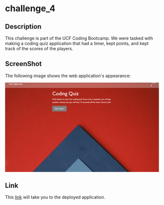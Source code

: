 # challenge_4

## Description

This challenge is part of the UCF Coding Bootcamp. We were tasked with making a coding quiz application that had a timer, kept points, and kept track of the scores of the players. 

## ScreenShot
The following image shows the web application's appearance:

![The coding quiz includes questions, a timer, and a scoreboard for keeping the player's score.](/assets/Screen%20Shot.jpg)

## Link
This [link](https://ejc10d.github.io/challenge_4/) will take you to the deployed application.